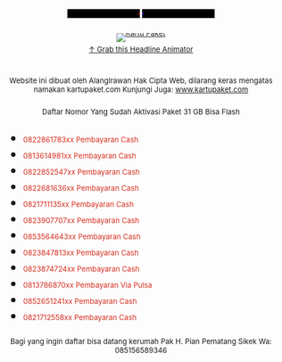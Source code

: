 <div style="text-align: center;">
<span style="font-size: x-large;"><font size="2">
<marquee bgcolor="black" direction="left" style="color: red;" width="130">
&lt;&lt; ALANGIRAWAN OFFICIAL WEB &gt;&gt;
</marquee>
<marquee bgcolor="black" direction="right" style="color: blue;" width="130">
&lt;&lt; ALANGIRAWAN OFFICIAL WEB &gt;&gt;
</marquee>

</font><p style="line-height: 0; margin-bottom: 0px; margin-top: 10px; padding-bottom: 0px; text-align: center;"><a href="http://feeds.feedburner.com/~r/Kartupaket/~6/3" target="_blank"><font size="2"><img alt="Kartu Paket" src="http://feeds.feedburner.com/Kartupaket.3.gif" style="border: 0px;" /></font></a></p><p style="font-size: x-small; margin-top: 5px; padding-top: 0px; text-align: center;"><a href="https://feedburner.google.com/fb/a/headlineanimator/install?id=g8hca9t5h2vgu9nr35trupuc1g&amp;w=3" target="_blank"><font size="2">↑ Grab this Headline Animator</font></a></p>

<font size="2"><br />
Website ini dibuat oleh AlangIrawan Hak Cipta Web, dilarang keras mengatas
namakan kartupaket.com
Kunjungi Juga: <a href="http://www.kartupaket.com/">www.kartupaket.com</a>
<br />
</font><div><font size="2">Daftar Nomor Yang Sudah Aktivasi Paket 31 GB Bisa Flash</font></div>
<div>
  <ul style="text-align: left;">
    <li><font color="#d52c1f" size="2">0822861783xx Pembayaran Cash</font></li>
    <li><font color="#d52c1f" size="2">0813614981xx Pembayaran Cash</font></li>
    <li><font color="#d52c1f" size="2">0822852547xx Pembayaran Cash</font></li>
    <li><font color="#d52c1f" size="2">0822681636xx Pembayaran Cash</font></li>
    <li><font color="#d52c1f" size="2">0821711135xx Pembayaran Cash</font></li>
    <li><font color="#d52c1f" size="2">0823907707xx Pembayaran Cash</font></li>
    <li><font color="#d52c1f" size="2">0853564643xx Pembayaran Cash</font></li>
    <li><font color="#d52c1f" size="2">0823847813xx Pembayaran Cash</font></li>
    <li><font color="#d52c1f" size="2">0823874724xx Pembayaran Cash</font></li>
    <li><font color="#d52c1f" size="2">0813786870xx Pembayaran Via Pulsa</font></li><li><font color="#d52c1f" size="2">0852651241xx Pembayaran Cash</font></li><li><font color="#d52c1f" size="2">0821712558xx Pembayaran Cash</font></li></ul><ul style="text-align: left;">
  </ul>
</div>
<div>
  <font size="2">Bagi yang ingin daftar bisa datang kerumah Pak H. Pian Pematang Sikek Wa:
    085156589346</font></div>
